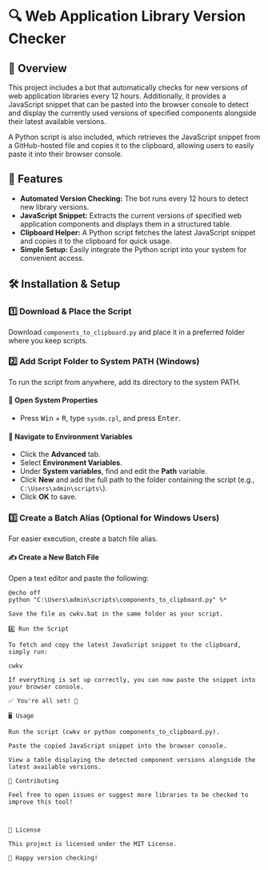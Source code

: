 <h1>🔍 Web Application Library Version Checker</h1>

<h2>📌 Overview</h2>

<p>This project includes a bot that automatically checks for new versions of web application libraries every 12 hours. Additionally, it provides a JavaScript snippet that can be pasted into the browser console to detect and display the currently used versions of specified components alongside their latest available versions.</p>

<p>A Python script is also included, which retrieves the JavaScript snippet from a GitHub-hosted file and copies it to the clipboard, allowing users to easily paste it into their browser console.</p>

<h2>🚀 Features</h2>

<ul>
  <li><b>Automated Version Checking:</b> The bot runs every 12 hours to detect new library versions.</li>
  <li><b>JavaScript Snippet:</b> Extracts the current versions of specified web application components and displays them in a structured table.</li>
  <li><b>Clipboard Helper:</b> A Python script fetches the latest JavaScript snippet and copies it to the clipboard for quick usage.</li>
  <li><b>Simple Setup:</b> Easily integrate the Python script into your system for convenient access.</li>
</ul>

<h2>🛠️ Installation & Setup</h2>

<h3>1️⃣ Download & Place the Script</h3>

<p>Download <code>components_to_clipboard.py</code> and place it in a preferred folder where you keep scripts.</p>

<h3>2️⃣ Add Script Folder to System PATH (Windows)</h3>

<p>To run the script from anywhere, add its directory to the system PATH.</p>

<h4>🔹 Open System Properties</h4>
<ul>
  <li>Press <kbd>Win</kbd> + <kbd>R</kbd>, type <code>sysdm.cpl</code>, and press <kbd>Enter</kbd>.</li>
</ul>

<h4>🔹 Navigate to Environment Variables</h4>
<ul>
  <li>Click the <b>Advanced</b> tab.</li>
  <li>Select <b>Environment Variables</b>.</li>
  <li>Under <b>System variables</b>, find and edit the <b>Path</b> variable.</li>
  <li>Click <b>New</b> and add the full path to the folder containing the script (e.g., <code>C:\Users\admin\scripts\</code>).</li>
  <li>Click <b>OK</b> to save.</li>
</ul>

<h3>3️⃣ Create a Batch Alias (Optional for Windows Users)</h3>

<p>For easier execution, create a batch file alias.</p>

<h4>✍️ Create a New Batch File</h4>

<p>Open a text editor and paste the following:</p>

```batch
@echo off
python "C:\Users\admin\scripts\components_to_clipboard.py" %*

Save the file as cwkv.bat in the same folder as your script.

4️⃣ Run the Script

To fetch and copy the latest JavaScript snippet to the clipboard, simply run:

cwkv

If everything is set up correctly, you can now paste the snippet into your browser console.

✅ You're all set! 🎉

🖥️ Usage

Run the script (cwkv or python components_to_clipboard.py).

Paste the copied JavaScript snippet into the browser console.

View a table displaying the detected component versions alongside the latest available versions.

🤝 Contributing

Feel free to open issues or suggest more libraries to be checked to improve this tool!



📜 License

This project is licensed under the MIT License.

🚀 Happy version checking!
